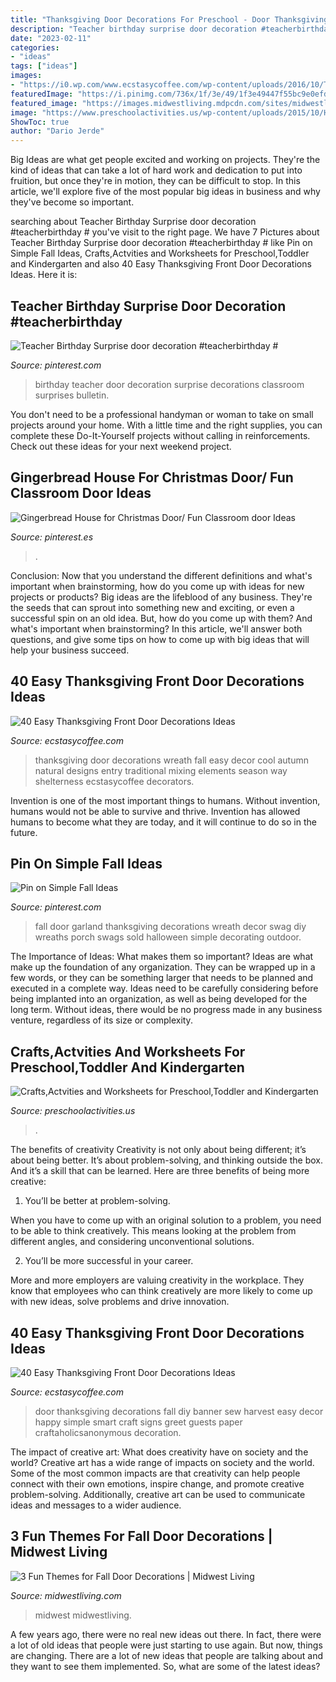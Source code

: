```yaml
---
title: "Thanksgiving Door Decorations For Preschool - Door Thanksgiving Decorations Fall Diy Banner Sew Harvest Easy Decor Happy Simple Smart Craft Signs Greet Guests Paper Craftaholicsanonymous Decoration"
description: "Teacher birthday surprise door decoration #teacherbirthday #"
date: "2023-02-11"
categories:
- "ideas"
tags: ["ideas"]
images:
- "https://i0.wp.com/www.ecstasycoffee.com/wp-content/uploads/2016/10/Thanksgiving-Front-Door-Decorations-Ideas-3.jpg?resize=658%2C990"
featuredImage: "https://i.pinimg.com/736x/1f/3e/49/1f3e49447f55bc9e0efd96fc51beb71d.jpg"
featured_image: "https://images.midwestliving.mdpcdn.com/sites/midwestliving.com/files/styles/large/public/101655520v2.jpg?itok=sueCq_5S"
image: "https://www.preschoolactivities.us/wp-content/uploads/2015/10/Halloween-classroom-door-decoration.jpg"
ShowToc: true
author: "Dario Jerde"
---
```



Big Ideas are what get people excited and working on projects. They're the kind of ideas that can take a lot of hard work and dedication to put into fruition, but once they're in motion, they can be difficult to stop. In this article, we'll explore five of the most popular big ideas in business and why they've become so important.

	

		
searching about Teacher Birthday Surprise door decoration #teacherbirthday # you've visit to the right page. We have 7 Pictures about Teacher Birthday Surprise door decoration #teacherbirthday # like Pin on Simple Fall Ideas, Crafts,Actvities and Worksheets for Preschool,Toddler and Kindergarten and also 40 Easy Thanksgiving Front Door Decorations Ideas. Here it is:
		
    
## Teacher Birthday Surprise Door Decoration #teacherbirthday #

<img loading=lazy src="https://i.pinimg.com/736x/36/02/a4/3602a453e48dd7db88a379918ceb8e91--teacher-birthday-birthday-surprises.jpg" onerror="this.onerror=null;this.src='https://tse4.mm.bing.net/th?id=OIP.IgqEk8qwGgeUY4Qjxw1lgAHaJ3&amp;pid=15.1';" alt="Teacher Birthday Surprise door decoration #teacherbirthday #">

_Source: pinterest.com_

>birthday teacher door decoration surprise decorations classroom surprises bulletin. 

	

You don't need to be a professional handyman or woman to take on small projects around your home. With a little time and the right supplies, you can complete these Do-It-Yourself projects without calling in reinforcements. Check out these ideas for your next weekend project.

    
## Gingerbread House For Christmas Door/ Fun Classroom Door Ideas

<img loading=lazy src="https://i.pinimg.com/736x/31/2e/3b/312e3beeeed325f11a3a75589143f4ac--christmas-door-gingerbread-houses.jpg" onerror="this.onerror=null;this.src='https://tse4.mm.bing.net/th?id=OIP.Z9pkyr5qbF8hV9qV_S6rIQDhEs&amp;pid=15.1';" alt="Gingerbread House for Christmas Door/ Fun Classroom door Ideas">

_Source: pinterest.es_

>. 

	

Conclusion: Now that you understand the different definitions and what's important when brainstorming, how do you come up with ideas for new projects or products?
Big ideas are the lifeblood of any business. They're the seeds that can sprout into something new and exciting, or even a successful spin on an old idea. But, how do you come up with them? And what's important when brainstorming? In this article, we'll answer both questions, and give some tips on how to come up with big ideas that will help your business succeed.

    
## 40 Easy Thanksgiving Front Door Decorations Ideas

<img loading=lazy src="https://i0.wp.com/www.ecstasycoffee.com/wp-content/uploads/2016/10/Thanksgiving-Front-Door-Decorations-Ideas-3.jpg?resize=658%2C990" onerror="this.onerror=null;this.src='https://tse3.mm.bing.net/th?id=OIP.cDUlo7ADIpu0MG1sqyITawHaLJ&amp;pid=15.1';" alt="40 Easy Thanksgiving Front Door Decorations Ideas">

_Source: ecstasycoffee.com_

>thanksgiving door decorations wreath fall easy decor cool autumn natural designs entry traditional mixing elements season way shelterness ecstasycoffee decorators. 

	

Invention is one of the most important things to humans. Without invention, humans would not be able to survive and thrive. Invention has allowed humans to become what they are today, and it will continue to do so in the future.

    
## Pin On Simple Fall Ideas

<img loading=lazy src="https://i.pinimg.com/736x/1f/3e/49/1f3e49447f55bc9e0efd96fc51beb71d.jpg" onerror="this.onerror=null;this.src='https://tse4.mm.bing.net/th?id=OIP.nybECllu34bS1KlZpekb9gHaJ3&amp;pid=15.1';" alt="Pin on Simple Fall Ideas">

_Source: pinterest.com_

>fall door garland thanksgiving decorations wreath decor swag diy wreaths porch swags sold halloween simple decorating outdoor. 

	

The Importance of Ideas: What makes them so important?
Ideas are what make up the foundation of any organization. They can be wrapped up in a few words, or they can be something larger that needs to be planned and executed in a complete way. Ideas need to be carefully considering before being implanted into an organization, as well as being developed for the long term. Without ideas, there would be no progress made in any business venture, regardless of its size or complexity.

    
## Crafts,Actvities And Worksheets For Preschool,Toddler And Kindergarten

<img loading=lazy src="https://www.preschoolactivities.us/wp-content/uploads/2015/10/Halloween-classroom-door-decoration.jpg" onerror="this.onerror=null;this.src='https://tse4.mm.bing.net/th?id=OIP.UI7HOZrce3hO2L2r2kZ7wwHaJ3&amp;pid=15.1';" alt="Crafts,Actvities and Worksheets for Preschool,Toddler and Kindergarten">

_Source: preschoolactivities.us_

>. 

	

The benefits of creativity
Creativity is not only about being different; it’s about being better. It’s about problem-solving, and thinking outside the box. And it’s a skill that can be learned. Here are three benefits of being more creative:
1. You’ll be better at problem-solving.

When you have to come up with an original solution to a problem, you need to be able to think creatively. This means looking at the problem from different angles, and considering unconventional solutions.

2. You’ll be more successful in your career.

More and more employers are valuing creativity in the workplace. They know that employees who can think creatively are more likely to come up with new ideas, solve problems and drive innovation.

    
## 40 Easy Thanksgiving Front Door Decorations Ideas

<img loading=lazy src="https://i0.wp.com/www.ecstasycoffee.com/wp-content/uploads/2016/10/Thanksgiving-Front-Door-Decorations-20.jpg?resize=572%2C800" onerror="this.onerror=null;this.src='https://tse1.mm.bing.net/th?id=OIP.6m4fGl-zrJ24KZPROo2S3QHaKW&amp;pid=15.1';" alt="40 Easy Thanksgiving Front Door Decorations Ideas">

_Source: ecstasycoffee.com_

>door thanksgiving decorations fall diy banner sew harvest easy decor happy simple smart craft signs greet guests paper craftaholicsanonymous decoration. 

	

The impact of creative art: What does creativity have on society and the world?
Creative art has a wide range of impacts on society and the world. Some of the most common impacts are that creativity can help people connect with their own emotions, inspire change, and promote creative problem-solving. Additionally, creative art can be used to communicate ideas and messages to a wider audience.

    
## 3 Fun Themes For Fall Door Decorations | Midwest Living

<img loading=lazy src="https://images.midwestliving.mdpcdn.com/sites/midwestliving.com/files/styles/large/public/101655520v2.jpg?itok=sueCq_5S" onerror="this.onerror=null;this.src='https://tse1.mm.bing.net/th?id=OIP.IaCFeEtrKnfwsptQSnKhmQAAAA&amp;pid=15.1';" alt="3 Fun Themes for Fall Door Decorations | Midwest Living">

_Source: midwestliving.com_

>midwest midwestliving. 

	

A few years ago, there were no real new ideas out there. In fact, there were a lot of old ideas that people were just starting to use again. But now, things are changing. There are a lot of new ideas that people are talking about and they want to see them implemented. So, what are some of the latest ideas?

